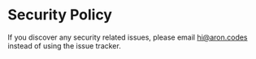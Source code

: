 # Security Policy

If you discover any security related issues, please email hi@aron.codes instead of using the issue tracker.
